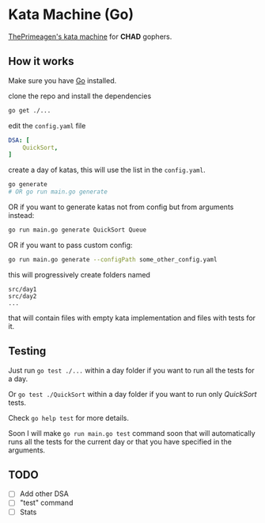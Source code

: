 # Kata Machine (Go) 
[ThePrimeagen's kata machine](https://github.com/ThePrimeagen/kata-machine) for **CHAD** gophers.

## How it works
Make sure you have [Go](https://go.dev/doc/install) installed.

clone the repo and install the dependencies

```bash
go get ./...
```

edit the `config.yaml` file
```yaml
DSA: [
    QuickSort,
]
```

create a day of katas, this will use the list in the `config.yaml`.
```bash
go generate
# OR go run main.go generate
```
OR if you want to generate katas not from config but from arguments instead:
```bash
go run main.go generate QuickSort Queue
```
OR if you want to pass custom config:
```bash
go run main.go generate --configPath some_other_config.yaml
```

this will progressively create folders named

```
src/day1
src/day2
...
```

that will contain files with empty kata implementation and files with tests for it.

## Testing
Just run `go test ./...` within a day folder if you want to run all the tests for a day.

Or `go test ./QuickSort` within a day folder if you want to run only *QuickSort* tests.

Check `go help test` for more details.

Soon I will make `go run main.go test` command soon that will automatically runs all the tests for the current day or that you have specified in the arguments.

## TODO
- [ ] Add other DSA
- [ ] "test" command
- [ ] Stats

